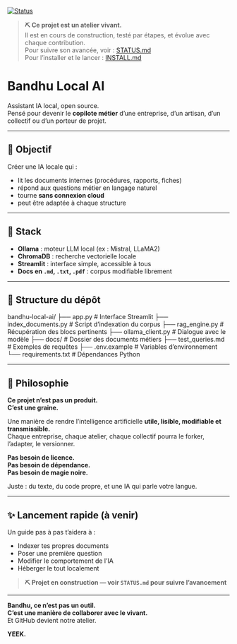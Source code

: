 [![Status](https://img.shields.io/badge/état-en_construction-yellow)](./STATUS.md)

> **⛏️ Ce projet est un atelier vivant.**  
> Il est en cours de construction, testé par étapes, et évolue avec chaque contribution.  
> Pour suivre son avancée, voir : [STATUS.md](./STATUS.md)  
> Pour l’installer et le lancer : [INSTALL.md](./INSTALL.md)

# Bandhu Local AI

Assistant IA local, open source.  
Pensé pour devenir le **copilote métier** d’une entreprise, d’un artisan, d’un collectif ou d’un porteur de projet.

---

## 🚧 Objectif

Créer une IA locale qui :

- lit les documents internes (procédures, rapports, fiches)
- répond aux questions métier en langage naturel
- tourne **sans connexion cloud**
- peut être adaptée à chaque structure

---

## 🔧 Stack

- **Ollama** : moteur LLM local (ex : Mistral, LLaMA2)
- **ChromaDB** : recherche vectorielle locale
- **Streamlit** : interface simple, accessible à tous
- **Docs en `.md`, `.txt`, `.pdf`** : corpus modifiable librement

---

## 📁 Structure du dépôt

bandhu-local-ai/
├── app.py # Interface Streamlit
├── index_documents.py # Script d’indexation du corpus
├── rag_engine.py # Récupération des blocs pertinents
├── ollama_client.py # Dialogue avec le modèle
├── docs/ # Dossier des documents métiers
├── test_queries.md # Exemples de requêtes
├── .env.example # Variables d’environnement
└── requirements.txt # Dépendances Python


---

## 🌿 Philosophie

**Ce projet n’est pas un produit.  
C’est une graine.**

Une manière de rendre l’intelligence artificielle **utile, lisible, modifiable et transmissible.**  
Chaque entreprise, chaque atelier, chaque collectif pourra le forker, l’adapter, le versionner.

**Pas besoin de licence.  
Pas besoin de dépendance.  
Pas besoin de magie noire.**

Juste : du texte, du code propre, et une IA qui parle votre langue.

---

## ✨ Lancement rapide (à venir)

Un guide pas à pas t’aidera à :

- Indexer tes propres documents
- Poser une première question
- Modifier le comportement de l’IA
- Héberger le tout localement

> **⛏️ Projet en construction — voir `STATUS.md` pour suivre l’avancement**
---

**Bandhu, ce n’est pas un outil.  
C’est une manière de collaborer avec le vivant.**  
Et GitHub devient notre atelier.

**YEEK.**
